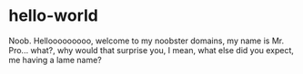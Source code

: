 # hello-world
Noob.
Hellooooooooo, welcome to my noobster domains, my name is Mr. Pro... what?, why would that surprise you, I mean, what else did you expect, me having a lame name?
